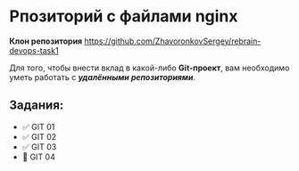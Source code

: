 # Рпозиторий с файлами nginx

__Клон репозитория__ https://github.com/ZhavoronkovSergey/rebrain-devops-task1

Для того, чтобы внести вклад в какой-либо  **Git-проект**, вам необходимо уметь работать с ***удалёнными репозиториями***. 

## Задания:
- :white_check_mark: GIT 01
- :white_check_mark: GIT 02
- :white_check_mark: GIT 03
- :black_square_button: GIT 04



